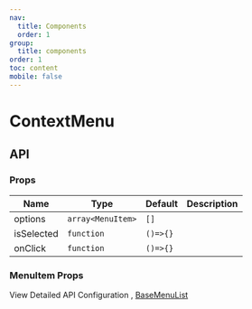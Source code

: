 ```yaml
---
nav:
  title: Components
  order: 1
group:
  title: components
order: 1
toc: content
mobile: false
---
```


# ContextMenu

<code src="./examples/menu-context" ></code>

## API

### Props

| Name       | Type              | Default  | Description |
| ---------- | ----------------- | -------- | ----------- |
| options    | `array<MenuItem>` | `[]`     |             |
| isSelected | `function`        | `()=>{}` |             |
| onClick    | `function`        | `()=>{}` |             |

### MenuItem Props

View Detailed API Configuration , [BaseMenuList](./menu-list)
